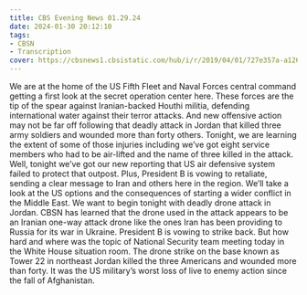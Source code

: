```yaml
---
title: CBS Evening News 01.29.24
date: 2024-01-30 20:12:10
tags:
- CBSN
- Transcription
cover: https://cbsnews1.cbsistatic.com/hub/i/r/2019/04/01/727e357a-a126-4138-a2c5-4d3222669d57/thumbnail/640x360/3ff2761028dc5c65cc4f07acd54bcd5c/cbsn2-logo-1920x1080.jpg
---
```

We are at the home of the US Fifth Fleet and Naval Forces central command getting a first look at the secret operation center here. These forces are the tip of the spear against Iranian-backed Houthi militia, defending international water against their terror attacks. And new offensive action may not be far off following that deadly attack in Jordan that killed three army soldiers and wounded more than forty others. Tonight, we are learning the extent of some of those injuries including we’ve got eight service members who had to be air-lifted and the name of three killed in the attack. Well, tonight we’ve got our new reporting that US air defensive system failed to protect that outpost. Plus, President B is vowing to retaliate, sending a clear message to Iran and others here in the region. We’ll take a look at the US options and the consequences of starting a wider conflict in the Middle East. We want to begin tonight with deadly drone attack in Jordan. CBSN has learned that the drone used in the attack appears to be an Iranian one-way attack drone like the ones Iran has been providing to Russia for its war in Ukraine. President B is vowing to strike back. But how hard and where was the topic of National Security team meeting today in the White House situation room. The drone strike on the base known as Tower 22 in northeast Jordan killed the three Americans and wounded more than forty. It was the US military’s worst loss of live to enemy action since the fall of Afghanistan. 